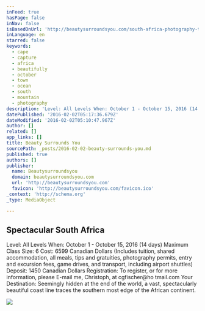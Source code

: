 ```yaml
---
inFeed: true
hasPage: false
inNav: false
isBasedOnUrl: 'http://beautysurroundsyou.com/south-africa-photography-tour/'
inLanguage: en
starred: false
keywords:
  - cape
  - capture
  - africa
  - beautifully
  - october
  - town
  - ocean
  - south
  - mountain
  - photography
description: 'Level: All Levels When: October 1 - October 15, 2016 (14 days) Maximum Class Size: 6 Cost: 6599 Canadian Dollars (Includes tuition, shared accommodation, all meals, tips and gratuities, photography permits, entry and excursion fees, game drives, and transport, including airport shuttles) Deposit: 1450 Canadian Dollars Registration: To register, or for more information, please E-mail me, Christoph, at cgfischer@ho tmail.com Your Destination: Seemingly hidden at the end of the world, a vast, spectacularly beautiful coast line traces the southern most edge of the African continent.'
datePublished: '2016-02-02T05:17:36.679Z'
dateModified: '2016-02-02T05:10:47.967Z'
author: []
related: []
app_links: []
title: Beauty Surrounds You
sourcePath: _posts/2016-02-02-beauty-surrounds-you.md
published: true
authors: []
publisher:
  name: Beautysurroundsyou
  domain: beautysurroundsyou.com
  url: 'http://beautysurroundsyou.com'
  favicon: 'http://beautysurroundsyou.com/favicon.ico'
_context: 'http://schema.org'
_type: MediaObject

---
```

<article style=""><h1>Spectacular South Africa</h1><p>Level: All Levels When: October 1 - October 15, 2016 (14 days) Maximum Class Size: 6 Cost: 6599 Canadian Dollars (Includes tuition, shared accommodation, all meals, tips and gratuities, photography permits, entry and excursion fees, game drives, and transport, including airport shuttles) Deposit: 1450 Canadian Dollars Registration: To register, or for more information, please E-mail me, Christoph, at cgfischer@ho tmail.com Your Destination: Seemingly hidden at the end of the world, a vast, spectacularly beautiful coast line traces the southern most edge of the African continent.</p><img src="https://s3-us-west-2.amazonaws.com/the-grid-img/p/0ea36f0a5a39c55912b723e5368e86c72f50f8cc.jpg" /></article>